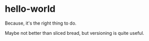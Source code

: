 # hello-world
Because, it's the right thing to do.

Maybe not better than sliced bread, but versioning is quite useful.
